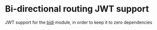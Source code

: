 # Bi-directional routing JWT support

JWT support for the [bidi](../../bidi) module, in order to keep it to zero dependencies